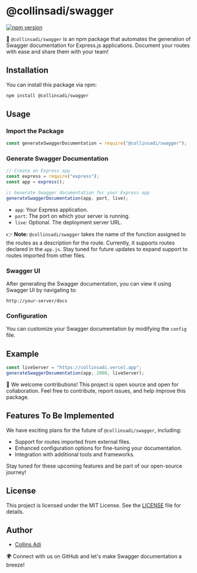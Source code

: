 
# @collinsadi/swagger


[![npm version](https://badge.fury.io/js/%40collinsadi%2Fswagger.svg)](https://www.npmjs.com/package/%40collinsadi%2Fswagger)

🚀 `@collinsadi/swagger` is an npm package that automates the generation of Swagger documentation for Express.js applications. Document your routes with ease and share them with your team!

## Installation

You can install this package via npm:

```bash
npm install @collinsadi/swagger
```


## Usage

### Import the Package

```javascript
const generateSwaggerDocumentation = require("@collinsadi/swagger");
```

### Generate Swagger Documentation

```javascript
// Create an Express app
const express = require("express");
const app = express();

// Generate Swagger documentation for your Express app
generateSwaggerDocumentation(app, port, live);
```

- `app`: Your Express application.
- `port`: The port on which your server is running.
- `live`: Optional. The deployment server URL.

👉 **Note:** `@collinsadi/swagger` takes the name of the function assigned to the routes as a description for the route. Currently, it supports routes declared in the `app.js`. Stay tuned for future updates to expand support to routes imported from other files.

### Swagger UI

After generating the Swagger documentation, you can view it using Swagger UI by navigating to:

```
http://your-server/docs
```

### Configuration

You can customize your Swagger documentation by modifying the `config` file.

## Example

```javascript
const liveServer = "https://collinsadi.vercel.app";
generateSwaggerDocumentation(app, 2000, liveServer);
```

🌟 We welcome contributions! This project is open source and open for collaboration. Feel free to contribute, report issues, and help improve this package.

## Features To Be Implemented

We have exciting plans for the future of `@collinsadi/swagger`, including:

- Support for routes imported from external files.
- Enhanced configuration options for fine-tuning your documentation.
- Integration with additional tools and frameworks.

Stay tuned for these upcoming features and be part of our open-source journey!

## License

This project is licensed under the MIT License. See the [LICENSE](LICENSE) file for details.

## Author

- [Collins Adi](https://github.com/collinsadi)

🌍 Connect with us on GitHub and let's make Swagger documentation a breeze!
